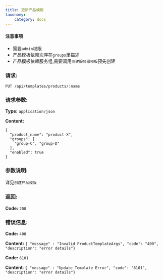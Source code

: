 ```yaml
---
title: 更新产品模板
taxonomy:
    category: docs
---
```


#### 注意事项

- 需要`admin`权限
- 产品模板依赖次序在`groups`里描述
- 产品模板依赖服务组,需要调用`创建服务组模板`预先创建

### 请求:

    PUT /api/templates/products/:name

### 请求参数:

**Type:** `application/json`

**Content:**

```
{
  "product_name": "product-X",
  "groups": [
    "group-C", "group-D"
  ],
  "enabled": true
}
```	
### 参数说明:

详见`创建产品模版`

### 返回:

**Code:** `200`

### 错误信息:

**Code:** `400`

**Content:** `{ "message" : "Invalid ProductTemplateArgs", "code": "400", "description": "error details"}`

**Code:** `6101`

**Content**: `{ "message" : "Update Template Error", "code": "6101", "description": "error details"}`